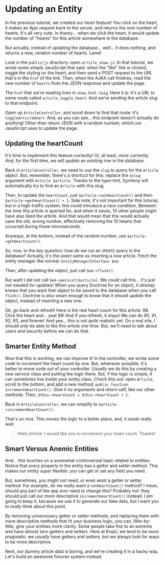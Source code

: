 # Updating an Entity

In the previous tutorial, we created our heart feature! You click on the heart, it
makes an Ajax request back to the server, and returns the *new* number of hearts.
It's all very cute. In *theory*... when we click the heart, it would update the
number of "hearts" for this article somewhere in the database.

But actually, instead of updating the database... well... it does *nothing*, and
returns a new, *random* number of hearts. Lame!

Look in the `public/js` directory: open `article_show.js`. In that tutorial, we
wrote some simple JavaScript that said: when the "like" link is clicked, toggle
the styling on the heart, and then send a POST request to the URL that's in the `href`
of the link. Then, when the AJAX call finishes, read the new number of `hearts`
from the JSON response and update the page.

The `href` that we're reading lives in `show.html.twig`. Here it is: it's a URL to
some route called `article_toggle_heart`. And we're sending the article *slug* to
that endpoint.

Open up `ArticleController`, and scroll down to find that route: it's `toggleArticleHeart`.
And, as you can see... this endpoint doesn't actually do anything! Other than return
JSON with a random number, which our JavaScript uses to update the page.

## Updating the heartCount

It's time to implement this feature correctly! Or, at least, *more* correctly.
*And*, for the first time, we will *update* an *existing* row in the database.

Back in `ArticleController`, we need to use the `slug` to query for the `Article`
object. But, remember, there's a shortcut for this: replace the `$slug` argument
with `Article $article`. Thanks to the type-hint, Symfony will automatically try
to find an `Article` with this slug.

Then, to update the `heartCount`, just `$article->setHeartCount()` and then
`$article->getHeartCount() + 1`. Side note, it's not important for this tutorial,
but in a high-traffic system, this could introduce a *race* condition. Between the
time this article is queried for, and when it saves, 10 other people might have also
liked the article. And that would mean that this would actually save the old, wrong
number, effectively removing the 10 hearts that occurred during those microseconds.

Anyways, at the bottom, instead of the random number, use `$article->getHeartCount()`.

So, now, to the *key* question: how do we run an `UPDATE` query in the database?
Actually, it's the *exact* same as inserting a *new* article. Fetch the entity
manager like normal: `EntityManagerInterface $em`.

Then, after updating the object, just call `$em->flush()`.

But wait! I did *not* call `$em->persist($article)`. We *could* call this...
it's just not needed for updates! When you query Doctrine for an object, it *already*
knows that you want that object to be saved to the database when you call `flush()`.
Doctrine is *also* smart enough to know that it should *update* the object, instead
of inserting a new one.

Ok, go back and refresh! Here is the real heart count for this article: 88. Click
the heart and... yea! 89! And if you refresh, it stays! We can do 90, 91, 92, 93,
and forever! And yea... this is not *quite* realistic yet. On a real site, I should
only be able to like this article *one* time. But, we'll need to talk about users
and security before we can do that.

## Smarter Entity Method

Now that this is working, we can improve it! In the controller, we wrote some code
to increment the heart count by one. But, whenever possible, it's better to move
code *out* of your controller. *Usually* we do this by creating a new service class
and putting the logic there. But, if the logic is simple, it can sometimes live inside
your *entity* class. Check this out: open `Article`, scroll to the bottom, and add
a new method: `public function incrementHeartCount()`. Give it no arguments and
return self, like our other methods. Then, `$this->heartCount = $this->heartCount + 1`.

Back in `ArticleController`, we can simplify to `$article->incrementHeartCount()`.

That's so nice. This moves the logic to a better place, and, it *reads* really
well: 

> Hello Article: I would like you to increment your heart count. Thanks!

## Smart Versus Anemic Entities

*And*... this touches on a somewhat controversial topic related to entities. Notice
that *every* property in the entity has a getter and setter method. This makes
our entity *super* flexible: you can get or set any field you need.

But, sometimes, you might *not* need, or even *want* a getter or setter method.
For example, do we really want a `setHeartCount()` method? I mean, should any part
of the app *ever* need to change this? Probably not: they should just call our
more descriptive `incrementHeartCount()` instead. I *am* going to keep it, because
we use it to generate our fake data, but I want you to *really* think about this
point.

By removing unnecessary getter or setter methods, and replacing them with more
descriptive methods that fit your business logic, you can, little-by-little, give
your entities more clarity. Some people take this to an extreme and have almost
zero getters and setters. Here at KnpU, we tend to be more pragmatic: we *usually*
have getters and setters, but we always look for ways to be more descriptive.

Next, our dummy article data is boring, and we're creating it in a hacky way.
Let's build an awesome fixtures system instead.
